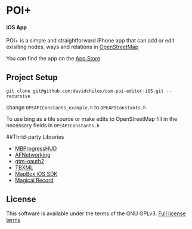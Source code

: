 # POI+
#### iOS App

POI+ is a simple and straightforward iPhone app that can add or edit exisiting nodes, ways and relations in [OpenStreetMap](http://openstreetmap.org)

You can find the app on the [App Store](https://itunes.apple.com/us/app/poi+-open-street-map-poi-editor/id518401562?ls=1&mt=8)

## Project Setup

`git clone git@github.com:davidchiles/osm-poi-editor-iOS.git --recursive`

change `OPEAPIConstants_example.h` to `OPEAPIConstants.h`

To use bing as a tile source or make edits to OpenStreetMap fill in the necessary fields in `OPEAPIConstants.h`



##Thrid-party Libraries

- [MBProgressHUD](https://github.com/jdg/MBProgressHUD)
- [AFNetworking](https://github.com/AFNetworking/AFNetworking)
- [gtm-oauth2](http://code.google.com/p/gtm-oauth2/)
- [TBXML](https://github.com/71squared/TBXML)
- [MapBox iOS SDK](https://github.com/mapbox/mapbox-ios-sdk)
- [Magical Record](https://github.com/magicalpanda/MagicalRecord)

## License
This software is available under the terms of the GNU GPLv3. [Full license terms](http://www.gnu.org/licenses/gpl.html)